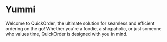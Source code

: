 # Yummi
Welcome to QuickOrder, the ultimate solution for seamless and efficient ordering on the go! Whether you're a foodie, a shopaholic, or just someone who values time, QuickOrder is designed with you in mind.
